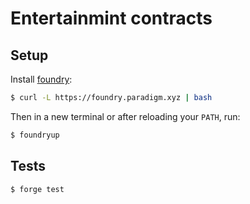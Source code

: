 # Entertainmint contracts

## Setup

Install [foundry](https://github.com/foundry-rs/foundry):

```bash
$ curl -L https://foundry.paradigm.xyz | bash
```

Then in a new terminal or after reloading your `PATH`, run:

```bash
$ foundryup
```

## Tests

```bash
$ forge test
```
